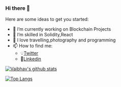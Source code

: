 ### Hi there 👋


<!--**VaibhavAher219/VaibhavAher219** is a ✨ _special_ ✨ repository because its `README.md` (this file) appears on your GitHub profile.-->

Here are some ideas to get you started:

- 🔭 I’m currently working on Blockchain Projects
- 🌱 I’m skilled in Solidity,React
- 💬 I love travelling,photography and programming
- 📫 How to find me:
     - 💡[Twitter](https://twitter.com/vaibhavva219)
     - 📝[Linkedin](https://www.linkedin.com/in/vaibhav-aher-29640814b)

[![Vaibhav's github stats](https://github-readme-stats.vercel.app/api?username=VaibhavAher219&count_private=true&show_icons=true&theme=radical&hide_rank=false)](https://github.com/VaibhavAher219/github-readme-stats)

[![Top Langs](https://github-readme-stats.vercel.app/api/top-langs/?username=VaibhavAher219)](https://github.com/VaibhavAher219/github-readme-stats)
